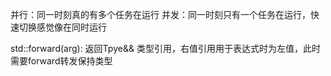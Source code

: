 并行：同一时刻真的有多个任务在运行
并发：同一时刻只有一个任务在运行，快速切换感觉像在同时运行

std::forward<Type>(arg): 返回Tpye&& 类型引用，右值引用用于表达式时为左值，此时需要forward转发保持类型
